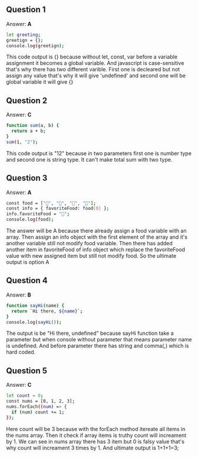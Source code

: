 
## Question 1

Answer: **A**

```bash
let greeting;
greetign = {};
console.log(greetign);
```
This code output is {} because without let, const, var before a variable assignment it becomes a global variable. And javascript is  case-sensitive that's why there has two different varible. First one is decleared but not assign any value that's why it will give 'undefined' and second one will be global variable it will give {}


## Question 2

Answer: **C**

```bash
function sum(a, b) {
  return a + b;
}
sum(1, "2");
```

This code output is "12" because in two parameters first one is number type and second one is string type. It can't make total sum with two type.



## Question 3

Answer: **A**

```bash
const food = ["🍕", "🍫", "🥑", "🍔"];
const info = { favoriteFood: food[0] };
info.favoriteFood = "🍝";
console.log(food);
```

The answer will be A because there already assign a food variable with an array. Then assign an info object with the first element of the array and it's another variable still not modify food variable. Then there has added another item in favoriteFood of info object which replace the favoriteFood value with new assigned item but still not modify food. So the ultimate output is option A

## Question 4

Answer: **B**

```bash
function sayHi(name) {
  return `Hi there, ${name}`;
}
console.log(sayHi());
```

The output is be "Hi there, undefined" because sayHi function take a parameter but when console without parameter that means parameter name is undefined. And before parameter there has string and comma(,) which is hard coded.

## Question 5

Answer: **C**

```bash
let count = 0;
const nums = [0, 1, 2, 3];
nums.forEach((num) => {
  if (num) count += 1;
});
```

Here count will be 3 because with the forEach method itereate all items in the nums array. Then it check if array items is truthy count will increament by 1. We can see in nums array there has 3 item but 0 is falsy value that's why count will increament 3 times by 1. And ultimate output is 1+1+1=3;